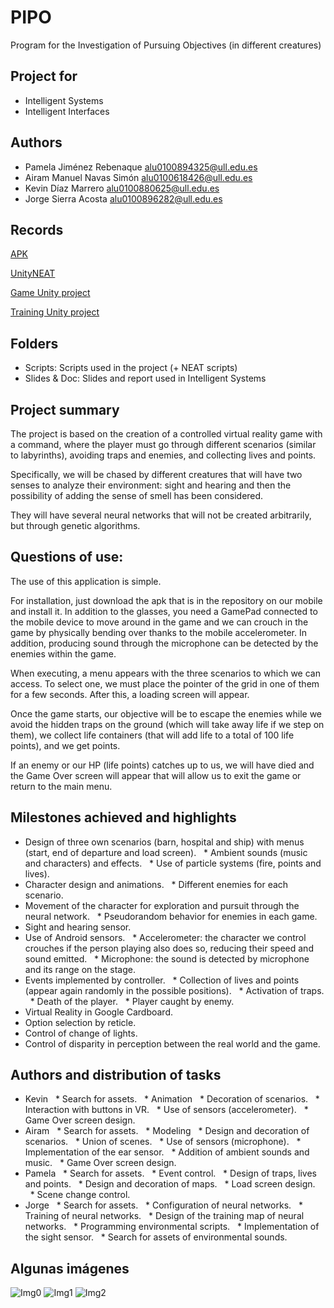 # PIPO
Program for the Investigation of Pursuing Objectives (in different creatures)

## Project for
* Intelligent Systems
* Intelligent Interfaces

## Authors
* Pamela Jiménez Rebenaque alu0100894325@ull.edu.es
* Airam Manuel Navas Simón alu0100618426@ull.edu.es
* Kevin Díaz Marrero       alu0100880625@ull.edu.es
* Jorge Sierra Acosta      alu0100896282@ull.edu.es

## Records
[APK](https://drive.google.com/open?id=17g7tYbH74dhN2F856hqu6T8tr_TGyBYk)

[UnityNEAT](https://github.com/lordjesus/UnityNEAT)

[Game Unity project](https://drive.google.com/open?id=14U_4lWqVm_CRe3-H6riQn8gs2PSN_TZT)

[Training Unity project](https://drive.google.com/open?id=1qarURAvm1PKqzQ4ALgHL78Q3IwuzzoCy)

## Folders
* Scripts: Scripts used in the project (+ NEAT scripts)
* Slides & Doc: Slides and report used in Intelligent Systems

## Project summary
The project is based on the creation of a controlled virtual reality game with a command, where the player must go through different scenarios (similar to labyrinths), avoiding traps and enemies, and collecting lives and points.

Specifically, we will be chased by different creatures that will have two senses to analyze their environment: sight and hearing and then the possibility of adding the sense of smell has been considered.

They will have several neural networks that will not be created arbitrarily, but through genetic algorithms.

## Questions of use:

The use of this application is simple.

For installation, just download the apk that is in the repository on our mobile and install it. In addition to the glasses, you need a GamePad connected to the mobile device to move around in the game and we can crouch in the game by physically bending over thanks to the mobile accelerometer. In addition, producing sound through the microphone can be detected by the enemies within the game.

When executing, a menu appears with the three scenarios to which we can access. To select one, we must place the pointer of the grid in one of them for a few seconds. After this, a loading screen will appear.

Once the game starts, our objective will be to escape the enemies while we avoid the hidden traps on the ground (which will take away life if we step on them), we collect life containers (that will add life to a total of 100 life points), and we get points.

If an enemy or our HP (life points) catches up to us, we will have died and the Game Over screen will appear that will allow us to exit the game or return to the main menu.

## Milestones achieved and highlights
* Design of three own scenarios (barn, hospital and ship) with menus (start, end of departure and load screen).
  * Ambient sounds (music and characters) and effects.
  * Use of particle systems (fire, points and lives).
* Character design and animations.
  * Different enemies for each scenario.
* Movement of the character for exploration and pursuit through the neural network.
  * Pseudorandom behavior for enemies in each game.
* Sight and hearing sensor.
* Use of Android sensors.
  * Accelerometer: the character we control crouches if the person playing also does so, reducing their speed and sound emitted.
  * Microphone: the sound is detected by microphone and its range on the stage.
* Events implemented by controller.
  * Collection of lives and points (appear again randomly in the possible positions).
  * Activation of traps.
  * Death of the player.
  * Player caught by enemy.
* Virtual Reality in Google Cardboard.
* Option selection by reticle.
* Control of change of lights.
* Control of disparity in perception between the real world and the game.

## Authors and distribution of tasks

* Kevin
  * Search for assets.
  * Animation
  * Decoration of scenarios.
  * Interaction with buttons in VR.
  * Use of sensors (accelerometer).
  * Game Over screen design.
* Airam
  * Search for assets.
  * Modeling
  * Design and decoration of scenarios.
  * Union of scenes.
  * Use of sensors (microphone).
  * Implementation of the ear sensor.
  * Addition of ambient sounds and music.
  * Game Over screen design.
* Pamela
  * Search for assets.
  * Event control.
  * Design of traps, lives and points.
  * Design and decoration of maps.
  * Load screen design.
  * Scene change control.
* Jorge
  * Search for assets.
  * Configuration of neural networks.
  * Training of neural networks.
  * Design of the training map of neural networks.
  * Programming environmental scripts.
  * Implementation of the sight sensor.
  * Search for assets of environmental sounds.

## Algunas imágenes
![Img0](https://rawgit.com/Ediolot/pipo/master/Images/img0.png)
![Img1](https://rawgit.com/Ediolot/pipo/master/Images/img1.png)
![Img2](https://rawgit.com/Ediolot/pipo/master/Images/img2.png)
